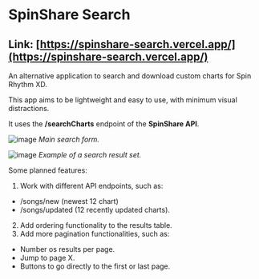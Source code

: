 # SpinShare Search
## Link: [https://spinshare-search.vercel.app/](https://spinshare-search.vercel.app/)

An alternative application to search and download custom charts for Spin Rhythm XD.

This app aims to be lightweight and easy to use, with minimum visual distractions.

It uses the **/searchCharts** endpoint of the **SpinShare API**.

![image](https://user-images.githubusercontent.com/16089829/176086717-4e64373e-4b53-431e-ba31-d1dc11ae86fc.png)
_Main search form._

![image](https://user-images.githubusercontent.com/16089829/176086743-6dc79208-5edc-460d-8a41-2d94e7b40d2b.png)
_Example of a search result set._

Some planned features:
1. Work with different API endpoints, such as:
* /songs/new (newest 12 chart)
* /songs/updated (12 recently updated charts).
2. Add ordering functionality to the results table.
3. Add more pagination functionalities, such as:
* Number os results per page.
* Jump to page X.
* Buttons to go directly to the first or last page.